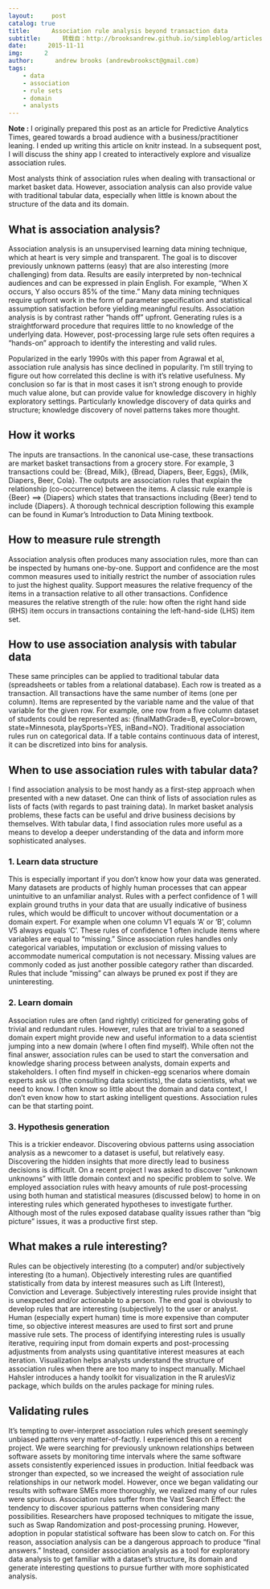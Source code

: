 ```yaml
---
layout:     post
catalog: true
title:      Association rule analysis beyond transaction data
subtitle:      转载自：http://brooksandrew.github.io/simpleblog/articles/association-rules-beyond-transactional-data/
date:      2015-11-11
img:      2
author:      andrew brooks (andrewbrooksct@gmail.com)
tags:
    - data
    - association
    - rule sets
    - domain
    - analysts
---
```


**Note :** I originally prepared this post as an article for Predictive Analytics Times, geared towards a broad audience with a business/practitioner leaning. I ended up writing this article on knitr instead. In a subsequent post, I will discuss the shiny app I created to interactively explore and visualize association rules.

Most analysts think of association rules when dealing with transactional or market basket data. However, association analysis can also provide value with traditional tabular data, especially when little is known about the structure of the data and its domain.

## What is association analysis?

Association analysis is an unsupervised learning data mining technique, which at heart is very simple and transparent. The goal is to discover previously unknown patterns (easy) that are also interesting (more challenging) from data. Results are easily interpreted by non-technical audiences and can be expressed in plain English. For example, “When X occurs, Y also occurs 85% of the time.” Many data mining techniques require upfront work in the form of parameter specification and statistical assumption satisfaction before yielding meaningful results. Association analysis is by contrast rather “hands off” upfront. Generating rules is a straightforward procedure that requires little to no knowledge of the underlying data. However, post-processing large rule sets often requires a “hands-on” approach to identify the interesting and valid rules.

Popularized in the early 1990s with this paper from Agrawal et al, association rule analysis has since declined in popularity. I’m still trying to figure out how correlated this decline is with it’s relative usefulness. My conclusion so far is that in most cases it isn’t strong enough to provide much value alone, but can provide value for knowledge discovery in highly exploratory settings. Particularly knowledge discovery of data quirks and structure; knowledge discovery of novel patterns takes more thought.

## How it works

The inputs are transactions. In the canonical use-case, these transactions are market basket transactions from a grocery store. For example, 3 transactions could be: {Bread, Milk}, {Bread, Diapers, Beer, Eggs}, {Milk, Diapers, Beer, Cola}. The outputs are association rules that explain the relationship (co-occurrence) between the items. A classic rule example is {Beer} ==> {Diapers} which states that transactions including {Beer} tend to include {Diapers}. A thorough technical description following this example can be found in Kumar’s Introduction to Data Mining textbook.

## How to measure rule strength

Association analysis often produces many association rules, more than can be inspected by humans one-by-one. Support and confidence are the most common measures used to initially restrict the number of association rules to just the highest quality. Support measures the relative frequency of the items in a transaction relative to all other transactions. Confidence measures the relative strength of the rule: how often the right hand side (RHS) item occurs in transactions containing the left-hand-side (LHS) item set.

## How to use association analysis with tabular data

These same principles can be applied to traditional tabular data (spreadsheets or tables from a relational database). Each row is treated as a transaction. All transactions have the same number of items (one per column). Items are represented by the variable name and the value of that variable for the given row. For example, one row from a five column dataset of students could be represented as: {finalMathGrade=B, eyeColor=brown, state=Minnesota, playSports=YES, inBand=NO}. Traditional association rules run on categorical data. If a table contains continuous data of interest, it can be discretized into bins for analysis.

## When to use association rules with tabular data?

I find association analysis to be most handy as a first-step approach when presented with a new dataset. One can think of lists of association rules as lists of facts (with regards to past training data). In market basket analysis problems, these facts can be useful and drive business decisions by themselves. With tabular data, I find association rules more useful as a means to develop a deeper understanding of the data and inform more sophisticated analyses.

### 1. Learn data structure

This is especially important if you don’t know how your data was generated. Many datasets are products of highly human processes that can appear unintuitive to an unfamiliar analyst. Rules with a perfect confidence of 1 will explain ground truths in your data that are usually indicative of business rules, which would be difficult to uncover without documentation or a domain expert. For example when one column V1 equals ‘A’ or ‘B’, column V5 always equals ‘C’.
These rules of confidence 1 often include items where variables are equal to “missing.”
Since association rules handles only categorical variables, imputation or exclusion of missing values to accommodate numerical computation is not necessary. Missing values are commonly coded as just another possible category rather than discarded. Rules that include “missing” can always be pruned ex post if they are uninteresting.

### 2. Learn domain

Association rules are often (and rightly) criticized for generating gobs of trivial and redundant rules. However, rules that are trivial to a seasoned domain expert might provide new and useful information to a data scientist jumping into a new domain (where I often find myself). While often not the final answer, association rules can be used to start the conversation and knowledge sharing process between analysts, domain experts and stakeholders. I often find myself in chicken-egg scenarios where domain experts ask us (the consulting data scientists), the data scientists, what we need to know. I often know so little about the domain and data
context, I don’t even know how to start asking intelligent questions. Association rules
can be that starting point.

### 3. Hypothesis generation

This is a trickier endeavor. Discovering obvious patterns using association analysis as a newcomer to a dataset is useful, but relatively easy. Discovering the hidden insights that more directly lead to business decisions is difficult. On a recent project I was asked to discover “unknown unknowns” with little domain context and no specific problem to solve. We employed association rules with heavy amounts of rule post-processing using both human and statistical measures (discussed below) to home in on interesting rules which generated hypotheses to investigate further. Although most of the rules exposed database quality issues rather than “big picture” issues, it was a productive first step.

## What makes a rule interesting?

Rules can be objectively interesting (to a computer) and/or subjectively interesting (to a human). Objectively interesting rules are quantified statistically from data by interest measures such as Lift (Interest), Conviction and Leverage. Subjectively interesting rules provide insight that is unexpected and/or actionable to a person. The end goal is obviously to develop rules that are interesting (subjectively) to the user or analyst. Human (especially expert human) time is more expensive than computer time, so objective interest measures are used to first sort and prune massive rule sets. The process of identifying interesting rules is usually iterative, requiring input from domain experts and post-processing adjustments from analysts using quantitative interest measures at each iteration. Visualization helps analysts understand the structure of association rules when there are too many to inspect manually. Michael Hahsler introduces a handy toolkit for visualization in the R arulesViz package, which builds on the arules package for mining rules.

## Validating rules

It’s tempting to over-interpret association rules which present seemingly unbiased patterns very matter-of-factly. I experienced this on a recent project. We were searching for previously unknown relationships between software assets by monitoring time intervals where the same software assets consistently experienced issues in production. Initial feedback was stronger than expected, so we increased the weight of association rule relationships in our network model. However, once we began validating our results with software SMEs more thoroughly, we realized many of our rules were spurious. Association rules suffer from the Vast Search Effect: the tendency to discover spurious patterns when considering many possibilities. Researchers have proposed techniques to mitigate the issue, such as Swap Randomization and post-processing pruning. However, adoption in popular statistical software has been slow to catch on. For this reason, association analysis can be a dangerous approach to produce “final answers.” Instead, consider association analysis as a tool for exploratory data analysis to get familiar with a dataset’s structure, its domain and generate interesting questions to pursue further with more sophisticated analysis.

